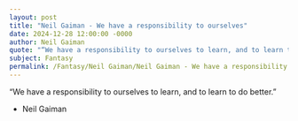 ```yaml
---
layout: post
title: "Neil Gaiman - We have a responsibility to ourselves"
date: 2024-12-28 12:00:00 -0000
author: Neil Gaiman
quote: "“We have a responsibility to ourselves to learn, and to learn to do better.”"
subject: Fantasy
permalink: /Fantasy/Neil Gaiman/Neil Gaiman - We have a responsibility to ourselves
---
```


“We have a responsibility to ourselves to learn, and to learn to do better.”

- Neil Gaiman
